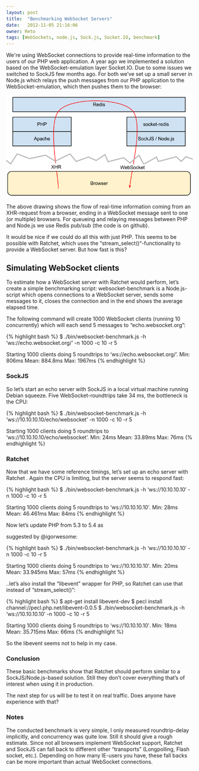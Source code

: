```yaml
---
layout: post
title:  "Benchmarking WebSocket Servers"
date:   2012-11-05 21:16:06
owner: Reto
tags: [WebSockets, node.js, Sock.js, Socket.IO, benchmark]
---
```


We're using WebSocket connections to provide real-time information to the users of our PHP web application. A year ago we implemented a solution based on the WebSocket-emulation layer Socket.IO. Due to some issues we switched to
SockJS few months ago. For both we’ve set up a small server in Node.js which relays the push messages from our PHP application to the WebSocket-emulation, which then pushes them to the browser:

![SocketRedis](/img/posts/socket-redis-1.png)

<!--more-->

The above drawing shows the flow of real-time information coming from an XHR-request from a browser, ending in a WebSocket message sent to one (or multiple) browsers. For queueing and relaying messages between PHP and Node.js we use Redis pub/sub (the
code is on github).

It would be nice if we could do all this with just PHP. This seems to be possible with
Ratchet, which uses the “stream_select()“-functionality to provide a WebSocket server. But how fast is this?

## Simulating WebSocket clients

To estimate how a WebSocket server with Ratchet would perform, let’s create a simple benchmarking script:
websocket-benchmark is a Node.js-script which opens connections to a WebSocket server, sends some messages to it, closes the connection and in the end shows the average elapsed time.

The following command will create 1000 WebSocket clients (running 10 concurrently) which will each send 5 messages to “echo.websocket.org”:

{% highlight bash %}
$ ./bin/websocket-benchmark.js -h ‘ws://echo.websocket.org/’ -n 1000 -c 10 -r 5

Starting 1000 clients doing 5 roundtrips to ‘ws://echo.websocket.org/’.
Min: 806ms
Mean: 884.8ms
Max: 1967ms
{% endhighlight  %}

### SockJS

So let’s start an
echo server with SockJS
 in a local virtual machine running Debian squeeze. Five WebSocket-roundtrips take 34 ms, the bottleneck is the CPU:

{% highlight bash %}
$ ./bin/websocket-benchmark.js -h ‘ws://10.10.10.10/echo/websocket’ -n 1000 -c 10 -r 5

Starting 1000 clients doing 5 roundtrips to ‘ws://10.10.10.10/echo/websocket’.
Min: 24ms
Mean: 33.89ms
Max: 76ms
{% endhighlight %}

### Ratchet

Now that we have some reference timings, let’s set up an
echo server with Ratchet
. Again the CPU is limiting, but the server seems to respond fast:

{% highlight bash %}
$ ./bin/websocket-benchmark.js -h ‘ws://10.10.10.10′ -n 1000 -c 10 -r 5

Starting 1000 clients doing 5 roundtrips to ‘ws://10.10.10.10′.
Min: 28ms
Mean: 46.461ms
Max: 84ms
{% endhighlight %}

Now let’s update PHP from 5.3 to 5.4 as

suggested by @igorwesome:

{% highlight bash %}
$ ./bin/websocket-benchmark.js -h ‘ws://10.10.10.10′ -n 1000 -c 10 -r 5

Starting 1000 clients doing 5 roundtrips to ‘ws://10.10.10.10′.
Min: 20ms
Mean: 33.945ms
Max: 57ms
{% endhighlight %}

..let’s also install the “libevent” wrapper for PHP, so Ratchet can use that instead of “stream_select()”:

{% highlight bash %}
$ apt-get install libevent-dev
$ pecl install channel://pecl.php.net/libevent-0.0.5
$ ./bin/websocket-benchmark.js -h ‘ws://10.10.10.10′ -n 1000 -c 10 -r 5

Starting 1000 clients doing 5 roundtrips to ‘ws://10.10.10.10′.
Min: 18ms
Mean: 35.715ms
Max: 66ms
{% endhighlight %}

So the libevent seems not to help in my case.

### Conclusion

These basic benchmarks show that Ratchet should perform similar to a SockJS/Node.js-based solution. Still they don’t cover everything that’s of interest when using it in production.

The next step for us will be to test it on real traffic. Does anyone have experience with that?

### Notes

The conducted benchmark is very simple, I only measured roundtrip-delay implicitly, and concurrency was quite low. Still it should give a rough estimate.
Since not all browsers implement WebSocket support, Ratchet and SockJS can fall back to different other “transports” (Longpolling, Flash socket, etc.). Depending on how many IE-users you have, these fall backs can be more important than actual WebSocket connections.
